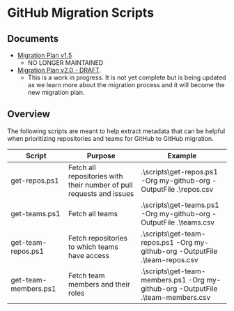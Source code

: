 # GitHub Migration Scripts

## Documents

- [Migration Plan v1.5](docs/Migration%20Plan%20v1.5.md)
  - NO LONGER MAINTAINED
- [Migration Plan v2.0 - DRAFT](docs/Migration%20Plan%20v2.0%20-%20DRAFT.md).
  - This is a work in progress. It is not yet complete but is being updated as we learn more about the migration process and it will become the new migration plan.

## Overview

The following scripts are meant to help extract metadata that can be helpful when prioritizing repositories and teams for GitHub to GitHub migration.

|Script|Purpose|Example|
|-|-|-|
|get-repos.ps1|Fetch all repositories with their number of pull requests and issues|.\scripts\get-repos.ps1 -Org my-github-org -OutputFile .\repos.csv|
|get-teams.ps1|Fetch all teams|.\scripts\get-teams.ps1 -Org my-github-org -OutputFile .\teams.csv|
|get-team-repos.ps1|Fetch repositories to which teams have access|.\scripts\get-team-repos.ps1 -Org my-github-org -OutputFile .\team-repos.csv|
|get-team-members.ps1|Fetch team members and their roles|.\scripts\get-team-members.ps1 -Org my-github-org -OutputFile .\team-members.csv|
